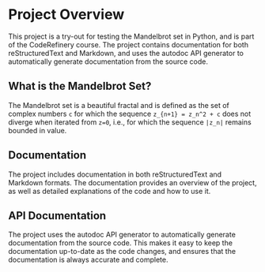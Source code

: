 # Project Overview

This project is a try-out for testing the Mandelbrot set in Python, and is part of the CodeRefinery course. The project contains documentation for both reStructuredText and Markdown, and uses the autodoc API generator to automatically generate documentation from the source code.

## What is the Mandelbrot Set?

The Mandelbrot set is a beautiful fractal and is defined as the set of complex numbers `c` for which the sequence `z_{n+1} = z_n^2 + c` does not diverge when iterated from `z=0`, i.e., for which the sequence `|z_n|` remains bounded in value.

## Documentation

The project includes documentation in both reStructuredText and Markdown formats. The documentation provides an overview of the project, as well as detailed explanations of the code and how to use it.

## API Documentation

The project uses the autodoc API generator to automatically generate documentation from the source code. This makes it easy to keep the documentation up-to-date as the code changes, and ensures that the documentation is always accurate and complete.
